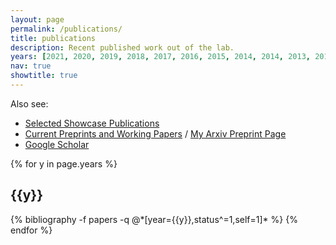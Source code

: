 ```yaml
---
layout: page
permalink: /publications/
title: publications
description: Recent published work out of the lab.
years: [2021, 2020, 2019, 2018, 2017, 2016, 2015, 2014, 2014, 2013, 2012, 2011, 2010, 2009]
nav: true
showtitle: true
---
```


Also see:
- [Selected Showcase Publications](/showcase)
- [Current Preprints and Working Papers](/preprints) / [My Arxiv Preprint Page](https://arxiv.org/search/cs?searchtype=author&query=Crowley%2C+M)
- [Google Scholar](https://scholar.google.ca/citations?user=eL_y80EAAAAJ)


<div class="publications by year">
{% for y in page.years %}
  <h2 class="year">{{y}}</h2>
  {% bibliography -f papers -q @*[year={{y}},status^=1,self=1]* %}
{% endfor %}

</div>
